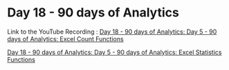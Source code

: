 
# Day 18 - 90 days of Analytics



Link to the YouTube Recording :
 [Day 18 - 90 days of Analytics: Day 5 - 90 days of Analytics: Excel Count Functions](https://youtu.be/q-7FR4EAbQU)

  [Day 18 - 90 days of Analytics: Day 5 - 90 days of Analytics: Excel Statistics Functions](https://www.youtube.com/watch?v=KMhfhPylSFo)
